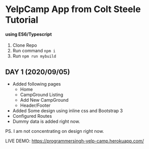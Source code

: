 # YelpCamp App from Colt Steele Tutorial
#### using ES6/Typescript

1. Clone Repo
2. Run command `npm i`
3. Run `npm run mybuild`



## DAY 1 (2020/09/05)
- Added following pages
    + Home
    + CampGround Listing
    + Add New CampGround
    + Header/Footer
- Added Some design using inline css and Bootstrap 3
- Configured Routes
- Dummy data is added right now.

PS. I am not concentrating on design right now.

LIVE DEMO: https://programmersingh-yelp-camp.herokuapp.com/
